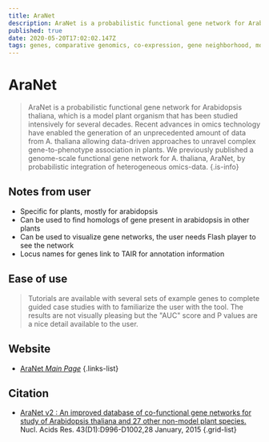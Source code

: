 ```yaml
---
title: AraNet
description: AraNet is a probabilistic functional gene network for Arabidopsis thaliana, which is a model plant organism that has been studied intensively for several decades.
published: true
date: 2020-05-20T17:02:02.147Z
tags: genes, comparative genomics, co-expression, gene neighborhood, model organism, network
---
```


# AraNet

> AraNet is a probabilistic functional gene network for Arabidopsis thaliana, which is a model plant organism that has been studied intensively for several decades. Recent advances in omics technology have enabled the generation of an unprecedented amount of data from A. thaliana allowing data-driven approaches to unravel complex gene-to-phenotype association in plants. We previously published a genome-scale functional gene network for A. thaliana, AraNet, by probabilistic integration of heterogeneous omics-data.
{.is-info}

## Notes from user
- Specific for plants, mostly for arabidopsis
- Can be used to find homologs of gene present in arabidopsis in other plants
- Can be used to visualize gene networks, the user needs Flash player to see the network
- Locus names for genes link to TAIR for annotation information

## Ease of use
> Tutorials are available with several sets of example genes to complete guided case studies with to familiarize the user with the tool. The results are not visually pleasing but the "AUC" score and P values are a nice detail available to the user. 

## Website

- [AraNet *Main Page*](https://www.inetbio.org/aranet/)
{.links-list}

## Citation

- [AraNet v2 : An improved database of co-functional gene networks for study of Arabidopsis thaliana and 27 other non-model plant species.](https://www.ncbi.nlm.nih.gov/pubmed/25355510) Nucl. Acids Res. 43(D1):D996-D1002,28 January, 2015
{.grid-list}